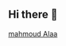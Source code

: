 ## Hi there 👋

<script src="https://platform.linkedin.com/badges/js/profile.js" async defer type="text/javascript"></script>
<div class="badge-base LI-profile-badge" data-locale="en_US" data-size="large" data-theme="dark" data-type="HORIZONTAL" data-vanity="mahmoud-alaa-eldien" data-version="v1"><a class="badge-base__link LI-simple-link" href="https://eg.linkedin.com/in/mahmoud-alaa-eldien?trk=profile-badge">mahmoud Alaa</a></div>
              
